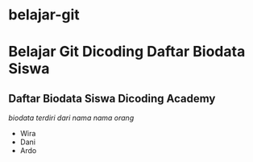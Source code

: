 # belajar-git
Belajar Git Dicoding
Daftar Biodata Siswa
==
Daftar Biodata Siswa Dicoding Academy
--
*biodata terdiri dari nama nama orang*
- Wira
- Dani
- Ardo
